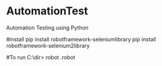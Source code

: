 # AutomationTest
Automation Testing using Python

#install
pip install robotframework-seleniumlibrary
pip install robotframework-selenium2library

#To run
C:\dir> robot <filename>.robot
